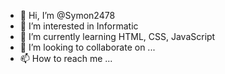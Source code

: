 - 👋 Hi, I’m @Symon2478
- 👀 I’m interested in Informatic
- 🌱 I’m currently learning HTML, CSS, JavaScript
- 💞️ I’m looking to collaborate on ...
- 📫 How to reach me ...

<!---
Symon2478/Symon2478 is a ✨ special ✨ repository because its `README.md` (this file) appears on your GitHub profile.
You can click the Preview link to take a look at your changes.
--->
